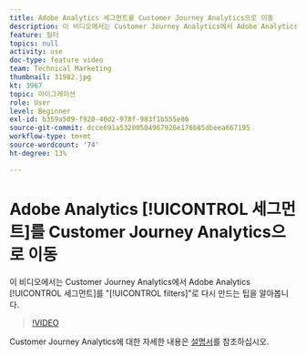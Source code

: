 ```yaml
---
title: Adobe Analytics 세그먼트를 Customer Journey Analytics으로 이동
description: 이 비디오에서는 Customer Journey Analytics에서 Adobe Analytics 세그먼트를 "필터"로 다시 만드는 팁을 알아봅니다.
feature: 필터
topics: null
activity: use
doc-type: feature video
team: Technical Marketing
thumbnail: 31982.jpg
kt: 3967
topic: 마이그레이션
role: User
level: Beginner
exl-id: b359a509-f920-40d2-978f-983f1b555e86
source-git-commit: dcce691a53200504967926e176b85dbeea667195
workflow-type: tm+mt
source-wordcount: '74'
ht-degree: 13%

---
```


# Adobe Analytics [!UICONTROL 세그먼트]를 Customer Journey Analytics으로 이동

이 비디오에서는 Customer Journey Analytics에서 Adobe Analytics [!UICONTROL 세그먼트]를 &quot;[!UICONTROL filters]&quot;로 다시 만드는 팁을 알아봅니다.

>[!VIDEO](https://video.tv.adobe.com/v/31982/?quality=12)

Customer Journey Analytics에 대한 자세한 내용은 [설명서](https://docs.adobe.com/content/help/ko-KR/analytics-platform/using/cja-landing.html)를 참조하십시오.
